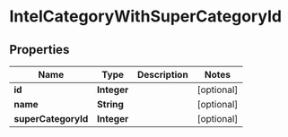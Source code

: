 

# IntelCategoryWithSuperCategoryId


## Properties

| Name | Type | Description | Notes |
|------------ | ------------- | ------------- | -------------|
|**id** | **Integer** |  |  [optional] |
|**name** | **String** |  |  [optional] |
|**superCategoryId** | **Integer** |  |  [optional] |



